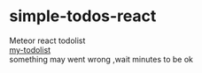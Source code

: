 # simple-todos-react

Meteor react  todolist   
[my-todolist](http://my-todolist.meteor.com)  
something may went wrong  ,wait  minutes to be ok 

